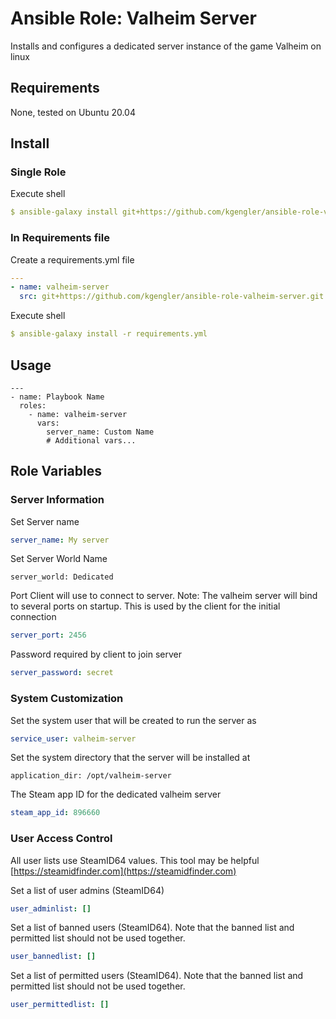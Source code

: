 # Ansible Role: Valheim Server

Installs and configures a dedicated server instance of the game Valheim on linux

## Requirements
None, tested on Ubuntu 20.04

## Install
### Single Role

Execute shell

```yaml
$ ansible-galaxy install git+https://github.com/kgengler/ansible-role-valheim-server.git
```

### In Requirements file
Create a requirements.yml file

```yaml
---
- name: valheim-server
  src: git+https://github.com/kgengler/ansible-role-valheim-server.git
```

Execute shell

```yaml
$ ansible-galaxy install -r requirements.yml
```

## Usage
```
---
- name: Playbook Name
  roles:
    - name: valheim-server
      vars:
        server_name: Custom Name
        # Additional vars...
```

## Role Variables
### Server Information

Set Server name
```yaml
server_name: My server
```

Set Server World Name
```
server_world: Dedicated
```

Port Client will use to connect to server. Note: The valheim server
will bind to several ports on startup. This is used by the client
for the initial connection
```yaml
server_port: 2456
```

Password required by client to join server
```yaml
server_password: secret
```

### System Customization
Set the system user that will be created to run the server as
```yaml
service_user: valheim-server
```

Set the system directory that the server will be installed at
```
application_dir: /opt/valheim-server
```

The Steam app ID for the dedicated valheim server
```yaml
steam_app_id: 896660
```

### User Access Control
All user lists use SteamID64 values. This tool may be helpful
[https://steamidfinder.com](https://steamidfinder.com)

Set a list of user admins (SteamID64)
```yaml
user_adminlist: []
```

Set a list of banned users (SteamID64). Note that the banned
list and permitted list should not be used together.
```yaml
user_bannedlist: []
```

Set a list of permitted users (SteamID64). Note that the banned
list and permitted list should not be used together.
```yaml
user_permittedlist: []
```
